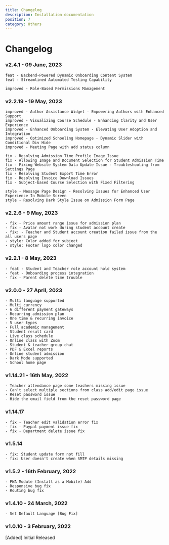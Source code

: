 ```yaml
---
title: Changelog
description: Installation documentation
position: 7
category: Others
---
```


# Changelog

### v2.4.1 - 09 June, 2023

```
feat - Backend-Powered Dynamic Onboarding Content System
feat - Streamlined Automated Testing Capability

improved - Role-Based Permissions Management
```

### v2.2.19 - 19 May, 2023

```
improved - Author Assistance Widget - Empowering Authors with Enhanced Support
improved - Visualizing Course Schedule - Enhancing Clarity and User Experience
improved - Enhanced Onboarding System - Elevating User Adoption and Integration
improved - Optimized Schooling Homepage - Dynamic Slider with Conditional Div Hide
improved - Meeting Page with add status column

fix - Resolving Admission Time Profile Image Issue
fix - Allowing Image and Document Selection for Student Admission Time
fix - Fixing Website System Data Update Issue - Troubleshooting from Settings Page
fix - Resolving Student Export Time Error
fix - Resolving Invoice Download Issues
fix - Subject-based Course Selection with Fixed Filtering

style - Message Page Design - Resolving Issues for Enhanced User Experience In Mobile Screen
style - Resolving Dark Style Issue on Admission Form Page
```

### v2.2.6 - 9 May, 2023

```
- fix - Price amount range issue for admission plan
- fix - Avatar not work during student account create
- fix: - Teacher and Student account creation failed issue from the all users page
- style: Color added for subject
- style: Footer logo color changed
```

### v2.2.1 - 8 May, 2023

```
- feat - Student and Teacher role account hold system
- feat - Onboarding process integration
- fix - Parent delete time trouble
```

### v2.0.0 - 27 April, 2023

```
- Multi language supported
- Multi currency
- 6 different payment gateways
- Recurring admission plan
- One time & recurring invoice
- 5 user types
- Full academic management
- Student result card
- Live class schedule
- Online class with Zoom
- Student & teacher group chat
- PDF & Excel reports
- Online student admission
- Dark Mode supported
- School home page
```

### v1.14.21 - 16th May, 2022

```
- Teacher attendance page some teachers missing issue
- Can’t select multiple sections from class add/edit page issue
- Reset password issue
- Hide the email field from the reset password page
```

### v1.14.17

```
- fix - Teacher edit validation error fix
- fix - Paypal payment issue fix
- fix - Department delete issue fix
```

### v1.5.14

```
- fix: Student update form not fill
- fix: User doesn't create when SMTP details missing
```

### v1.5.2 - 16th February, 2022

```
- PWA Module (Install as a Mobile) Add
- Responsive bug fix
- Routing bug fix
```

### v1.4.10 - 24 March, 2022

```
- Set Default Language [Bug Fix]
```

### v1.0.10 - 3 February, 2022

[Added]
Initial Released
